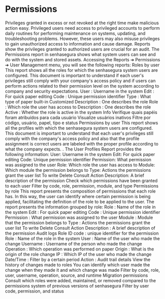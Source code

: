 # Permissions 

Privileges granted in excess or not revoked at the right time make malicious action easy. Privileged users need access to privileged accounts to perform daily routines for performing maintenance on systems, updating, and troubleshooting problems. However, these users may also misuse privileges to gain unauthorized access to information and cause damage.
Reports show the privileges granted to authorized users are crucial for an audit. The Permissions report in senhasegura shows what system users can see and do with the system and stored assets. Accessing the 
Reports ➔ Permissions ➔ User Management
 menu, you will see the following reports:
Roles by user
This report shows all the roles for which the senhasegura system users are configured. This document is important to understand if each user's privileges still comply with your company's access policy and if users can perform actions related to their permission level on the system according to company and security expectations.
User
: Username in the system
Edit
: For quick paper editing
Code
: Unique permission identifier
Type
: What type of paper
built-in
Customized
Description
: One describes the role
Role
: Which role the user has access to
Description
: One describes the role
Active
: Whether the role is active in the system
Info
Verifique quais papéis foram atribuídos para cada usuário
Visualize usuários inativos
Filtre por código, usuário, papel, tipo e status
Permissions by user
This report shows all the profiles with which the senhasegura system users are configured. This document is important to understand that each user's privileges still comply with the company's access policy and also that the profile assignment is correct users are labeled with the proper profile according to what the company expects. . The User Profiles Report provides the following information:
User: Username in the system
Edit: For quick paper editing
Code: Unique permission identifier
Permission: What permission was assigned to the user
Role: Which role the user has access to
Module: Which module the permission belongs to
Type: Actions the permissions grant the user
list
To write
Delete
Consult
Action
Description: A brief description of the permission
Check which permissions have been granted to each user
Filter by code, role, permission, module, and type
Permissions by role
This report presents the composition of permissions that each role has. In this way, the user can identify where certain permission is being applied, facilitating the definition of the role to be applied to the user.
The report presents the information grouped by role:
Role
: Name of the role in the system
Edit
: For quick paper editing
Code
: Unique permission identifier
Permission
: What permission was assigned to the user
Module
: Module that the permission belongs to
Type
: Actions the permissions grant the user
list
To write
Delete
Consult
Action
Description
: A brief description of the permission
Audit logs
Role ID code
: unique identifier for the permission
Role
: Name of the role in the system
User
: Name of the user who made the change
Username
: Username of the person who made the change
Operation
: Which operation was performed on paper
Origin
: What is the origin of the role change
IP
: Which IP of the user who made the change
Date/Time
: Filter by a certain period
Action
: Audit trail details
View the history of changes made to roles
You can identify which user made the change when they made it and which change was made
Filter by code, role, user, username, operation, source, and runtime
Migration permissions
Consult which roles were added, maintained, or removed compared to the permissions system of previous versions of senhasegura
Filter by user code, permission, and status